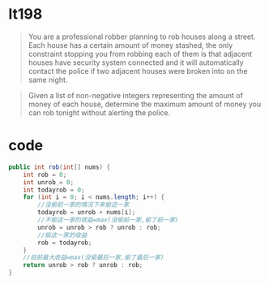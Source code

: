 # lt198
> You are a professional robber planning to rob houses along a street. Each house has a certain amount of money stashed, the only constraint stopping you from robbing each of them is that adjacent houses have security system connected and it will automatically contact the police if two adjacent houses were broken into on the same night.

> Given a list of non-negative integers representing the amount of money of each house, determine the maximum amount of money you can rob tonight without alerting the police.

# code
```java
public int rob(int[] nums) {
    int rob = 0;
    int unrob = 0;
    int todayrob = 0;
    for (int i = 0; i < nums.length; i++) {
        //没偷前一家的情况下来偷这一家
        todayrob = unrob + nums[i];
        //不偷这一家的收益=max(没偷前一家,偷了前一家)
        unrob = unrob > rob ? unrob : rob;
        //偷这一家的收益
        rob = todayrob;
    }
    //目前最大收益=max(没偷最后一家,偷了最后一家)
    return unrob > rob ? unrob : rob;
}
```